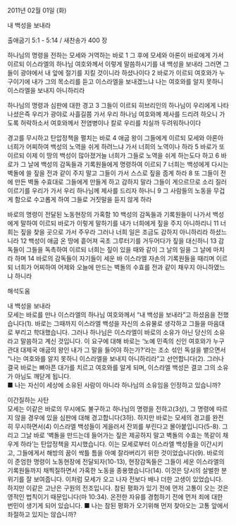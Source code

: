 2011년 02월 01일 (화)

내 백성을 보내라



출애굽기 5:1 - 5:14 / 새찬송가 400 장


하나님의 명령을 전하는 모세와 거역하는 바로
1 그 후에 모세와 아론이 바로에게 가서 이르되 이스라엘의 하나님 여호와께서 이렇게 말씀하시기를 내 백성을 보내라 그러면 그들이 광야에서 내 앞에 절기를 지킬 것이니라 하셨나이다 2 바로가 이르되 여호와가 누구이기에 내가 그의 목소리를 듣고 이스라엘을 보내겠느냐 나는 여호와를 알지 못하니 이스라엘을 보내지 아니하리라  

하나님의 명령과 심판에 대한 경고
3 그들이 이르되 히브리인의 하나님이 우리에게 나타나셨은즉 우리가 광야로 사흘길쯤 가서 우리 하나님 여호와께 제사를 드리려 하오니 가도록 허락하소서 여호와께서 전염병이나 칼로 우리를 치실까 두려워하나이다  

경고를 무시하고 탄압정책을 펼치는 바로
4 애굽 왕이 그들에게 이르되 모세와 아론아 너희가 어찌하여 백성의 노역을 쉬게 하려느냐 가서 너희의 노역이나 하라 5 바로가 또 이르되 이제 이 땅의 백성이 많아졌거늘 너희가 그들로 노역을 쉬게 하는도다 하고 6 바로가 그 날에 백성의 감독들과 기록원들에게 명령하여 이르되 7 너희는 백성에게 다시는 벽돌에 쓸 짚을 전과 같이 주지 말고 그들이 가서 스스로 짚을 줍게 하라 8 또 그들이 전에 만든 벽돌 수효대로 그들에게 만들게 하고 감하지 말라 그들이 게으르므로 소리 질러 이르기를 우리가 가서 우리 하나님께 제사를 드리자 하나니 9 그 사람들의 노동을 무겁게 함으로 수고롭게 하여 그들로 거짓말을 듣지 않게 하라  

바로의 명령이 전달된 노동현장의 가혹함
10 백성의 감독들과 기록원들이 나가서 백성에게 말하여 이르되 바로가 이렇게 말하기를 내가 너희에게 짚을 주지 아니하리니 11 너희는 짚을 찾을 곳으로 가서 주우라 그러나 너희 일은 조금도 감하지 아니하리라 하셨느니라 12 백성이 애굽 온 땅에 흩어져 곡초 그루터기를 거두어다가 짚을 대신하니 13 감독들이 그들을 독촉하여 이르되 너희는 짚이 있을 때와 같이 그 날의 일을 그 날에 마치라 하며 14 바로의 감독들이 자기들이 세운 바 이스라엘 자손의 기록원들을 때리며 이르되 너희가 어찌하여 어제와 오늘에 만드는 벽돌의 수효를 전과 같이 채우지 아니하였느냐 하니라

해석도움





내 백성을 보내라  
모세는 바로를 만나 이스라엘의 하나님 여호와께서 “내 백성을 보내라”고 하셨음을 전했습니다(1). 바로는 그때까지 이스라엘 백성을 자신의 소유물로 생각하고 그들을 마음대로 부리고 학대했습니다. 그러나 하나님은 이스라엘이 바로의 소유가 아닌 당신의 소유라고 말씀하고 계신 것입니다. 이 요구에 대해 바로는 ‘노예 민족의 신인 여호와가 누구관대 대제국 애굽의 왕인 내가 그 말을 들어야 하는가?’라는 조소 섞인 독설을 뱉으면서 “나는 여호와를 알지 못하니 이스라엘을 보내지 아니하리라”고 선언합니다(2). 그러나 결국 바로는 뼈아픈 대가를 치르고 여호와를 알게 되며, 이스라엘 백성은 결코 그의 소유가 아님도 깨닫게 됩니다.  
■ 나는 자신이 세상에 소유된 사람이 아니라 하나님의 소유임을 인정하고 있습니까?

이간질하는 사탄  
모세는 이같은 바로의 무시에도 불구하고 하나님의 명령을 전하고(3상), 그 명령에 따르지 않을 경우에 있을 심판에 대해 경고합니다(3하). 하지만 바로는 모세의 경고를 완전히 무시하면서(4) 이스라엘 백성들이 게을러서 잔꾀를 부린다고 몰아붙입니다(5-8). 그리고 그날 바로 ‘벽돌을 만드는데 들어가는 짚은 제공하지 말고 벽돌의 수효는 똑같이 채우게 하라’는 탄압정책을 지시했습니다. 이는 모세로부터 이스라엘 백성들을 이간시키고, 그들에게서 해방의 꿈이 싹틀 틈을 아예 잘라버리기 위한 것이었습니다(9). 바로의 이 준엄한 명령이 노동현장에 전달되자(10-13), 현장감독들은 그들이 세운 이스라엘의 기록원들까지 채찍질하면서 가혹한 노동을 종용했습니다(14). 이것은 당시의 살벌한 분위기를 잘 보여줍니다. 이처럼 모세가 오고 나자 전보다 배나 더한 고생이 있었습니다. 하지만 이같은 고난은 구원의 전조입니다. 참된 평화가 있기 전에 먼저 고통이 오는 것은 영적인 법칙이기 때문입니다(마 10:34). 온전한 자유를 경험하기 전에 먼저 죄에 대한 번민이 생기게 되어 있습니다.
■ 나는 참된 평화가 오기위해 먼저 찾아오는 고통 앞에서 좌절하고 있지는 않습니까?